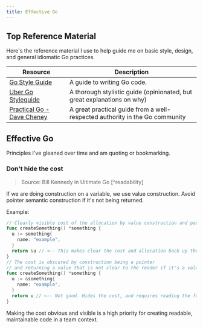 ```yaml
---
title: Effective Go
---
```


## Top Reference Material

Here's the reference material I use to help guide me on basic style, design, and general idiomatic Go practices.

| Resource                                                                                                            | Description                                                                 |
| ------------------------------------------------------------------------------------------------------------------- | --------------------------------------------------------------------------- |
| [Go Style Guide](https://golang.org/doc/style.html)                                                                 | A guide to writing Go code.                                                 |
| [Uber Go Styleguide](https://github.com/uber-go/guide/blob/master/style.md)                                         | A thorough stylistic guide (opinionated, but great explanations on why)     |
| [Practical Go - Dave Cheney](https://dave.cheney.net/practical-go/presentations/qcon-china.html#_identifier_length) | A great practical guide from a well-respected authority in the Go community |

## Effective Go

Principles I've gleaned over time and am quoting or bookmarking.

### Don't hide the cost

> Source: Bill Kennedy in Ultimate Go [^readability]

If we are doing construction on a variable, we use value construction.
Avoid pointer semantic construction if it's not being returned.

Example:

```go
// Clearly visible cost of the allocation by value construction and passing of pointer back up the call stack
func createSomething() *something {
  u := something{
    name: "example",
  }
  return &u // <-- This makes clear the cost and allocation back up the callstack.
}
// The cost is obscured by construction being a pointer
// and returning a value that is not clear to the reader if it's a value or pointer
func createSomething() *something {
  u := &something{
    name: "example",
  }
  return u // <-- Not good. Hides the cost, and requires reading the function further to find out that this is a pointer.
}
```

Making the cost obvious and visible is a high priority for creating readable, maintainable code in a team context.
